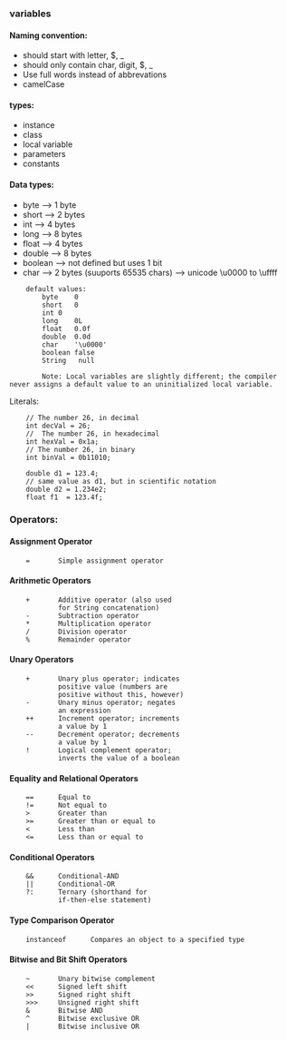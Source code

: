 ### variables
#### Naming convention:
- should start with letter, $, _
- should only contain char, digit, $, _
- Use full words instead of abbrevations
- camelCase
#### types:
- instance
- class
- local variable
- parameters
- constants
#### Data types:
- byte --> 1 byte
- short --> 2 bytes
- int --> 4 bytes
- long --> 8 bytes
- float --> 4 bytes
- double --> 8 bytes
- boolean --> not defined but uses 1 bit
- char --> 2 bytes (suuports 65535 chars) --> unicode \u0000 to \uffff
```
    default values:
        byte	0
        short	0
        int	0
        long	0L
        float	0.0f
        double	0.0d
        char	'\u0000'
        boolean	false
        String   null
        
        Note: Local variables are slightly different; the compiler never assigns a default value to an uninitialized local variable.
```

Literals:

        // The number 26, in decimal
        int decVal = 26;
        //  The number 26, in hexadecimal
        int hexVal = 0x1a;
        // The number 26, in binary
        int binVal = 0b11010;

        double d1 = 123.4;
        // same value as d1, but in scientific notation
        double d2 = 1.234e2;
        float f1  = 123.4f;

### Operators:
#### Assignment Operator
        =       Simple assignment operator
#### Arithmetic Operators
        +       Additive operator (also used
                for String concatenation)
        -       Subtraction operator
        *       Multiplication operator
        /       Division operator
        %       Remainder operator
#### Unary Operators
        +       Unary plus operator; indicates
                positive value (numbers are 
                positive without this, however)
        -       Unary minus operator; negates
                an expression
        ++      Increment operator; increments
                a value by 1
        --      Decrement operator; decrements
                a value by 1
        !       Logical complement operator;
                inverts the value of a boolean
#### Equality and Relational Operators
        ==      Equal to
        !=      Not equal to
        >       Greater than
        >=      Greater than or equal to
        <       Less than
        <=      Less than or equal to
#### Conditional Operators
        &&      Conditional-AND
        ||      Conditional-OR
        ?:      Ternary (shorthand for 
                if-then-else statement)
#### Type Comparison Operator
        instanceof      Compares an object to a specified type 
#### Bitwise and Bit Shift Operators
        ~       Unary bitwise complement
        <<      Signed left shift
        >>      Signed right shift
        >>>     Unsigned right shift
        &       Bitwise AND
        ^       Bitwise exclusive OR
        |       Bitwise inclusive OR